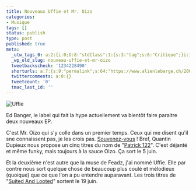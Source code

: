 ```yaml
---
title: Nouveaux Uffie et Mr. Oizo
categories:
- Musique
tags: []
status: publish
type: post
published: true
meta:
  _utw_tags_0: a:2:{i:0;O:8:"stdClass":1:{s:3:"tag";s:8:"Critique";}i:1;O:8:"stdClass":1:{s:3:"tag";s:7:"Musique";}}
  _wp_old_slug: nouveau-uffie-et-mr-oizo
  tweetbackscheck: '1234228490'
  shorturls: a:7:{s:9:"permalink";s:64:"https://www.alienlebarge.ch/2007/05/23/nouveaux-uffie-et-mr-oizo/";s:7:"tinyurl";s:25:"https://tinyurl.com/bxaxq5";s:4:"isgd";s:17:"https://is.gd/iwgk";s:5:"bitly";s:18:"https://bit.ly/7Dsz";s:5:"snipr";s:22:"https://snipr.com/bd28x";s:5:"snurl";s:22:"https://snurl.com/bd28x";s:7:"snipurl";s:24:"https://snipurl.com/bd28x";}
  twittercomments: a:0:{}
  tweetcount: '0'
  tmac_last_id: ''
---
```

<img src="https://dlgjp9x71cipk.cloudfront.net/2007/05/uffie.png" alt="Uffie" />

Ed Banger, le label qui fait la hype actuellement va bientôt faire paraitre deux nouveaux EP.

C'est Mr. Oizo qui s'y colle dans un premier temps. Ceux qui me disent qu'il sne connaissent pas, je les crois pas. <a href="https://www.youtube.com/watch?v=YQXiew-DQH4" title="Mr. Oizo - Flat Beat">Souvenez-vous</a> !
Bref, Quantin Dupieux nous propose un cinq titres du nom de "<a href="https://www.bleep.com/current_item.php?selection=ED016_DM" title="Patrick 122 sur Bleep">Patrick 122</a>". C'est déjanté et même funky, mais toujours à la sauce Oizo. Ça sort le 5 juin.

Et la deuxième n'est autre que la muse de Feadz, j'ai nommé Uffie. Elle par contre nous sort quelque chose de beaucoup plus coulé et mélodieux (quoique) que ce que l'on a pu entendre auparavant. Les trois titres de "<a href="https://www.bleep.com/current_item.php?selection=ED018_DM" title="Suited And Looted sur Bleep">Suited And Looted</a>" sortent le 19 juin.
